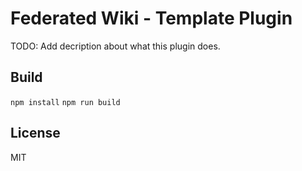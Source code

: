 # Federated Wiki - Template Plugin

TODO: Add decription about what this plugin does.

## Build

`npm install`
`npm run build`

## License

MIT
